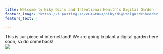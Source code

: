 ```yaml
---
title: Welcome to Niky Dix's and Intentional Health's Digital Garden
feature_image: "https://i.postimg.cc/cC4GtDx8/nikysdigitalgardenheader.png"
feature_text: |
  
---
```


This is our piece of internet land! We are going to plant a digital garden here soon, so do come back!  
![](https://i.postimg.cc/kXgZCkdc/Gaping-Void-Ai.jpg)
